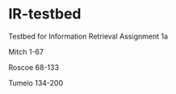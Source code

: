 # IR-testbed
Testbed for Information Retrieval Assignment 1a

Mitch
1-67

Roscoe
68-133

Tumelo
134-200
